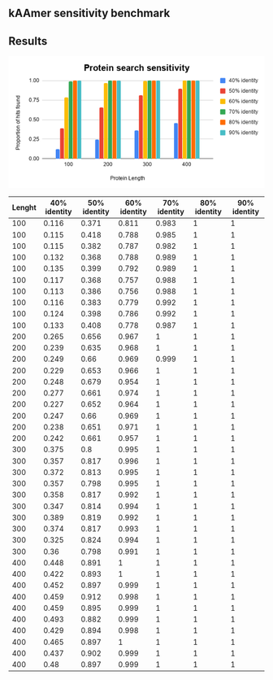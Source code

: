 ## kAAmer sensitivity benchmark


## Results


![benchmark_plot](./results/protein_search_sensitivity.png)

| Lenght                 | 40% identity   | 50% identity   | 60% identity  | 70% identity   | 80% identity   | 90% identity |
|------------------------|----------------|----------------|---------------|----------------|----------------|--------------|
|                    100 |          0.116 |          0.371 |         0.811 |          0.983 |              1 |            1 |
|                    100 |          0.115 |          0.418 |         0.788 |          0.985 |              1 |            1 |
|                    100 |          0.115 |          0.382 |         0.787 |          0.982 |              1 |            1 |
|                    100 |          0.132 |          0.368 |         0.788 |          0.989 |              1 |            1 |
|                    100 |          0.135 |          0.399 |         0.792 |          0.989 |              1 |            1 |
|                    100 |          0.117 |          0.368 |         0.757 |          0.988 |              1 |            1 |
|                    100 |          0.113 |          0.386 |         0.756 |          0.988 |              1 |            1 |
|                    100 |          0.116 |          0.383 |         0.779 |          0.992 |              1 |            1 |
|                    100 |          0.124 |          0.398 |         0.786 |          0.992 |              1 |            1 |
|                    100 |          0.133 |          0.408 |         0.778 |          0.987 |              1 |            1 |
|                    200 |          0.265 |          0.656 |         0.967 |              1 |              1 |            1 |
|                    200 |          0.239 |          0.635 |         0.968 |              1 |              1 |            1 |
|                    200 |          0.249 |           0.66 |         0.969 |          0.999 |              1 |            1 |
|                    200 |          0.229 |          0.653 |         0.966 |              1 |              1 |            1 |
|                    200 |          0.248 |          0.679 |         0.954 |              1 |              1 |            1 |
|                    200 |          0.277 |          0.661 |         0.974 |              1 |              1 |            1 |
|                    200 |          0.227 |          0.652 |         0.964 |              1 |              1 |            1 |
|                    200 |          0.247 |           0.66 |         0.969 |              1 |              1 |            1 |
|                    200 |          0.238 |          0.651 |         0.971 |              1 |              1 |            1 |
|                    200 |          0.242 |          0.661 |         0.957 |              1 |              1 |            1 |
|                    300 |          0.375 |            0.8 |         0.995 |              1 |              1 |            1 |
|                    300 |          0.357 |          0.817 |         0.996 |              1 |              1 |            1 |
|                    300 |          0.372 |          0.813 |         0.995 |              1 |              1 |            1 |
|                    300 |          0.357 |          0.798 |         0.995 |              1 |              1 |            1 |
|                    300 |          0.358 |          0.817 |         0.992 |              1 |              1 |            1 |
|                    300 |          0.347 |          0.814 |         0.994 |              1 |              1 |            1 |
|                    300 |          0.389 |          0.819 |         0.992 |              1 |              1 |            1 |
|                    300 |          0.374 |          0.817 |         0.993 |              1 |              1 |            1 |
|                    300 |          0.325 |          0.824 |         0.994 |              1 |              1 |            1 |
|                    300 |           0.36 |          0.798 |         0.991 |              1 |              1 |            1 |
|                    400 |          0.448 |          0.891 |             1 |              1 |              1 |            1 |
|                    400 |          0.422 |          0.893 |             1 |              1 |              1 |            1 |
|                    400 |          0.452 |          0.897 |         0.999 |              1 |              1 |            1 |
|                    400 |          0.459 |          0.912 |         0.998 |              1 |              1 |            1 |
|                    400 |          0.459 |          0.895 |         0.999 |              1 |              1 |            1 |
|                    400 |          0.493 |          0.882 |         0.999 |              1 |              1 |            1 |
|                    400 |          0.429 |          0.894 |         0.998 |              1 |              1 |            1 |
|                    400 |          0.465 |          0.897 |             1 |              1 |              1 |            1 |
|                    400 |          0.437 |          0.902 |         0.999 |              1 |              1 |            1 |
|                    400 |           0.48 |          0.897 |         0.999 |              1 |              1 |            1 |
